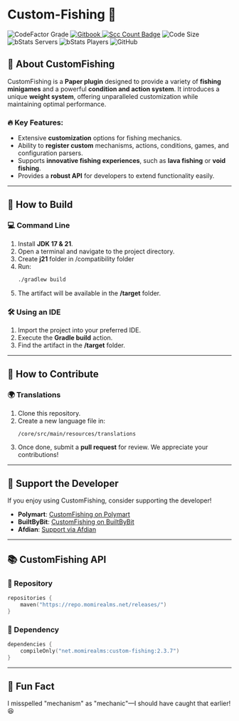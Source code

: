 # Custom-Fishing 🎣

![CodeFactor Grade](https://img.shields.io/codefactor/grade/github/Xiao-MoMi/Custom-Fishing)
<a href="https://mo-mi.gitbook.io/xiaomomi-plugins/plugin-wiki/customfishing" alt="GitBook">
<img src="https://img.shields.io/badge/docs-gitbook-brightgreen" alt="Gitbook"/>
</a>
[![Scc Count Badge](https://sloc.xyz/github/Xiao-MoMi/Custom-Fishing/?category=codes)](https://github.com/Xiao-MoMi/Custom-Fishing/)
![Code Size](https://img.shields.io/github/languages/code-size/Xiao-MoMi/Custom-Fishing)
![bStats Servers](https://img.shields.io/bstats/servers/16648)
![bStats Players](https://img.shields.io/bstats/players/16648)
![GitHub](https://img.shields.io/github/license/Xiao-MoMi/Custom-Fishing)

## 📌 About CustomFishing
CustomFishing is a **Paper plugin** designed to provide a variety of **fishing minigames** and a powerful **condition and action system**. It introduces a unique **weight system**, offering unparalleled customization while maintaining optimal performance.

### 🔥 Key Features:
- Extensive **customization** options for fishing mechanics.
- Ability to **register custom** mechanisms, actions, conditions, games, and configuration parsers.
- Supports **innovative fishing experiences**, such as **lava fishing** or **void fishing**.
- Provides a **robust API** for developers to extend functionality easily.

---
## 🔧 How to Build

### 💻 Command Line
1. Install **JDK 17 & 21**.
2. Open a terminal and navigate to the project directory.
3. Create **j21** folder in /compatibility folder
4. Run:
   ```sh
   ./gradlew build
   ```
5. The artifact will be available in the **/target** folder.

### 🛠️ Using an IDE
1. Import the project into your preferred IDE.
2. Execute the **Gradle build** action.
3. Find the artifact in the **/target** folder.

---
## 🤝 How to Contribute

### 🌍 Translations
1. Clone this repository.
2. Create a new language file in:
   ```
   /core/src/main/resources/translations
   ```
3. Once done, submit a **pull request** for review. We appreciate your contributions!

---
## 💖 Support the Developer
If you enjoy using CustomFishing, consider supporting the developer!

- **Polymart**: [CustomFishing on Polymart](https://polymart.org/resource/customfishing.2723/)
- **BuiltByBit**: [CustomFishing on BuiltByBit](https://builtbybit.com/resources/customfishing.36361/)
- **Afdian**: [Support via Afdian](https://afdian.com/@xiaomomi/)

---
## 📚 CustomFishing API

### 📌 Repository
```kotlin
repositories {
    maven("https://repo.momirealms.net/releases/")
}
```

### 📌 Dependency
```kotlin
dependencies {
    compileOnly("net.momirealms:custom-fishing:2.3.7")
}
```

---
## 🎉 Fun Fact
I misspelled "mechanism" as "mechanic"—I should have caught that earlier! 😆

